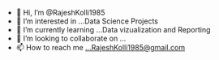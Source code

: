- 👋 Hi, I’m @RajeshKolli1985
- 👀 I’m interested in ...Data Science Projects
- 🌱 I’m currently learning ...Data vizualization and Reporting
- 💞️ I’m looking to collaborate on ...
- 📫 How to reach me ...RajeshKolli1985@gmail.com

<!---
RajeshKolli1985/RajeshKolli1985 is a ✨ special ✨ repository because its `README.md` (this file) appears on your GitHub profile.
You can click the Preview link to take a look at your changes.
--->
